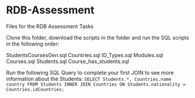 # RDB-Assessment
Files for the RDB Assessment Tasks

Clone this folder, download the scripts in the folder and run the SQL scripts in the following order:

StudentsCoursesGen.sql
Countries.sql
ID_Types.sql
Modules.sql
Courses.sql
Students.sql
Course_has_students.sql

Run the following SQL Query to complete your first JOIN to see more information about the Students:
`SELECT Students.*, Countries.name country FROM Students INNER JOIN Countries ON Students.nationality = Countries.idCountries;`

